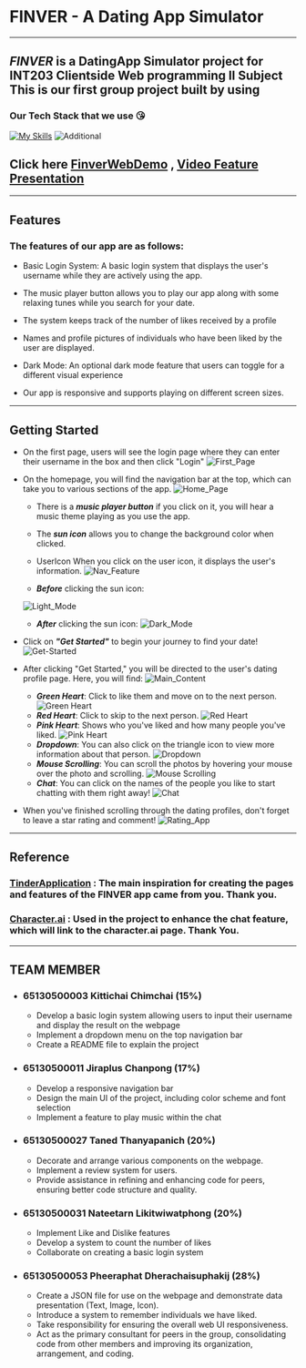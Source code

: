 # FINVER - A Dating App Simulator
******
   ## *FINVER* is a DatingApp Simulator project for INT203 Clientside Web programming II Subject This is our first group project built by using
   ### Our Tech Stack that we use 😘
   [![My Skills](https://skillicons.dev/icons?i=vue,tailwind,vercel,git,vite)](https://skillicons.dev)  ![Additional](https://img.shields.io/badge/daisyUI-1ad1a5?style=for-the-badge&logo=daisyui&logoColor=white)
     <br>  
## Click here [FinverWebDemo](https://project-1-sec-1-finver.vercel.app/)   ,   [Video Feature Presentation](https://drive.google.com/drive/u/0/folders/1pV3C-8eom6bHX1eieiRF3NWL8FSLGMdr?q=parent:1pV3C-8eom6bHX1eieiRF3NWL8FSLGMdr)
   ***************
## Features
### The features of our app are as follows:

- Basic Login System: A basic login system that displays the user's username while they are actively using the app.

- The music player button allows you to play our app along with some relaxing tunes while you search for your date.

- The system keeps track of the number of likes received by a profile

- Names and profile pictures of individuals who have been liked by the user are displayed.

- Dark Mode: An optional dark mode feature that users can toggle for a different visual experience

- Our app is responsive and supports playing on different screen sizes.

*******

## Getting Started
 - On the first page, users will see the login page where they can enter their username in the box and then click "Login"
![First_Page](./src/assets/imgReadme/firstpage.png)

- On the homepage, you will find the navigation bar at the top, which can take you to various sections of the app.
![Home_Page](/src/assets/imgReadme/homepage.png)

   * There is a *__music player button__* if you click on it, you will hear a music theme  playing as you use the app.
 
   * The *__sun icon__* allows you to change the background color when clicked.
   * UserIcon When you click on the user icon, it displays the user's information.
  ![Nav_Feature](/src/assets/imgReadme/navbar.png)
   * *__Before__* clicking the sun icon:
   
  ![Light_Mode](/src/assets/imgReadme/lightmode.png)
   * *__After__* clicking the sun icon:
  ![Dark_Mode](/src/assets/imgReadme/darkmode.png)

- Click on *__"Get Started"__* to begin your journey to find your date!
![Get-Started](src/assets/imgReadme/started.png)


- After clicking "Get Started," you will be directed to the user's dating profile page. Here, you will find:
 ![Main_Content](src/assets/imgReadme/Maincontent.png)
    * *__Green Heart__*: Click to like them and move on to the next person.
    ![Green Heart](src/assets/imgReadme/g-heart.png)
    * *__Red Heart__*: Click to skip to the next person.
    ![Red Heart](src/assets/imgReadme/r-heart.png)
    * *__Pink Heart__*: Shows who you've liked and how many people you've liked.
    ![Pink Heart](src/assets/imgReadme/p-heart.png)
    * *__Dropdown__*: You can also click on the triangle icon to view more information about that person.
    ![Dropdown](src/assets/imgReadme/dropdown.png)
    * *__Mouse Scrolling__*: You can scroll the photos by hovering your mouse over the photo and scrolling.
    ![Mouse Scrolling](src/assets/imgReadme/scrolling.png)
    * *__Chat__*: You can click on the names of the people you like to start chatting with them right away!
    ![Chat](src/assets/imgReadme/Chat.png)
- When you've finished scrolling through the dating profiles, don't forget to leave a star rating and comment!
![Rating_App](src/assets/imgReadme/Rating.png)
*************
## Reference
### [TinderApplication](https://tinder.com/th) : The main inspiration for creating the pages and features of the FINVER app came from you. Thank you.
### [Character.ai](https://beta.character.ai/) : Used in the project to enhance the chat feature, which will link to the character.ai page. Thank You.

*************
## TEAM MEMBER
- ### 65130500003 Kittichai Chimchai (15%)
   * Develop a basic login system allowing users to input their username and display the result on the webpage
   * Implement a dropdown menu on the top navigation bar
   * Create a README file to explain the project
- ### 65130500011 Jiraplus Chanpong (17%)
   * Develop a responsive navigation bar
   * Design the main UI of the project, including color scheme and font selection
   * Implement a feature to play music within the chat
- ### 65130500027 Taned Thanyapanich (20%)
   * Decorate and arrange various components on the webpage.
   * Implement a review system for users.
   * Provide assistance in refining and enhancing code for peers, ensuring better code structure and quality.
- ### 65130500031 Nateetarn Likitwiwatphong (20%)
   * Implement Like and Dislike features
   * Develop a system to count the number of likes
   * Collaborate on creating a basic login system
- ### 65130500053 Pheeraphat Dherachaisuphakij (28%)
   * Create a JSON file for use on the webpage and demonstrate data presentation (Text, Image, Icon).
   * Introduce a system to remember individuals we have liked.
   * Take responsibility for ensuring the overall web UI responsiveness.
   * Act as the primary consultant for peers in the group, consolidating code from other members and improving its organization, arrangement, and coding.
